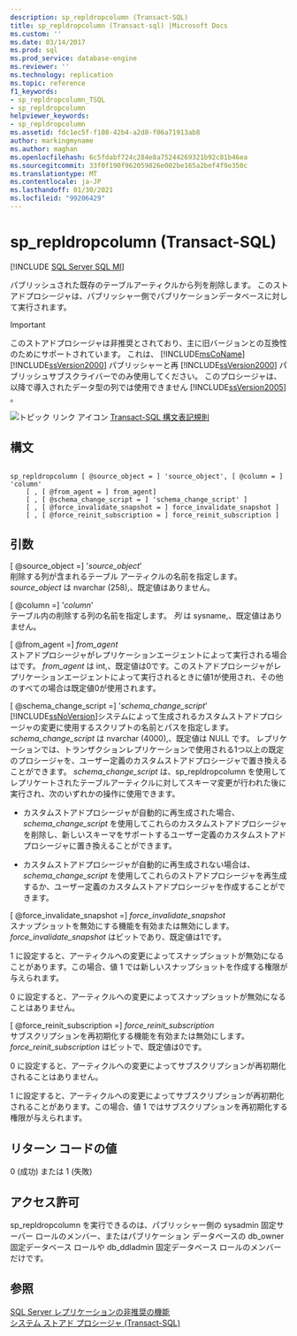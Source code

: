 ```yaml
---
description: sp_repldropcolumn (Transact-SQL)
title: sp_repldropcolumn (Transact-sql) |Microsoft Docs
ms.custom: ''
ms.date: 03/14/2017
ms.prod: sql
ms.prod_service: database-engine
ms.reviewer: ''
ms.technology: replication
ms.topic: reference
f1_keywords:
- sp_repldropcolumn_TSQL
- sp_repldropcolumn
helpviewer_keywords:
- sp_repldropcolumn
ms.assetid: fdc1ec5f-f108-42b4-a2d8-f06a71913ab8
author: markingmyname
ms.author: maghan
ms.openlocfilehash: 6c5fdabf724c284e8a75244269321b92c81b46ea
ms.sourcegitcommit: 33f0f190f962059826e002be165a2bef4f9e350c
ms.translationtype: MT
ms.contentlocale: ja-JP
ms.lasthandoff: 01/30/2021
ms.locfileid: "99206429"
---
```

# <a name="sp_repldropcolumn-transact-sql"></a>sp_repldropcolumn (Transact-SQL)
[!INCLUDE [SQL Server SQL MI](../../includes/applies-to-version/sql-asdbmi.md)]

  パブリッシュされた既存のテーブルアーティクルから列を削除します。 このストアドプロシージャは、パブリッシャー側でパブリケーションデータベースに対して実行されます。  
  
> [!IMPORTANT]
>  このストアドプロシージャは非推奨とされており、主に旧バージョンとの互換性のためにサポートされています。 これは、 [!INCLUDE[msCoName](../../includes/msconame-md.md)] [!INCLUDE[ssVersion2000](../../includes/ssversion2000-md.md)] パブリッシャーと再 [!INCLUDE[ssVersion2000](../../includes/ssversion2000-md.md)] パブリッシュサブスクライバーでのみ使用してください。 このプロシージャは、以降で導入されたデータ型の列では使用できません [!INCLUDE[ssVersion2005](../../includes/ssversion2005-md.md)] 。  
  
 ![トピック リンク アイコン](../../database-engine/configure-windows/media/topic-link.gif "トピック リンク アイコン") [Transact-SQL 構文表記規則](../../t-sql/language-elements/transact-sql-syntax-conventions-transact-sql.md)  
  
## <a name="syntax"></a>構文  
  
```  
  
sp_repldropcolumn [ @source_object = ] 'source_object', [ @column = ] 'column'   
    [ , [ @from_agent = ] from_agent]   
    [ , [ @schema_change_script = ] 'schema_change_script' ]   
    [ , [ @force_invalidate_snapshot = ] force_invalidate_snapshot ]   
    [ , [ @force_reinit_subscription = ] force_reinit_subscription ]   
```  
  
## <a name="arguments"></a>引数  
 [ @source_object =] '*source_object*'  
 削除する列が含まれるテーブル アーティクルの名前を指定します。 *source_object* は nvarchar (258),、既定値はありません。  
  
 [ @column =] '*column*'  
 テーブル内の削除する列の名前を指定します。 *列* は sysname,、既定値はありません。  
  
 [ @from_agent =] *from_agent*  
 ストアドプロシージャがレプリケーションエージェントによって実行される場合はです。 *from_agent* は int,、既定値は0です。このストアドプロシージャがレプリケーションエージェントによって実行されるときに値1が使用され、その他のすべての場合は既定値0が使用されます。  
  
 [ @schema_change_script =] '*schema_change_script*'  
 [!INCLUDE[ssNoVersion](../../includes/ssnoversion-md.md)]システムによって生成されるカスタムストアドプロシージャの変更に使用するスクリプトの名前とパスを指定します。 *schema_change_script* は nvarchar (4000),、既定値は NULL です。 レプリケーションでは、トランザクションレプリケーションで使用される1つ以上の既定のプロシージャを、ユーザー定義のカスタムストアドプロシージャで置き換えることができます。 *schema_change_script* は、sp_repldropcolumn を使用してレプリケートされたテーブルアーティクルに対してスキーマ変更が行われた後に実行され、次のいずれかの操作に使用できます。  
  
-   カスタムストアドプロシージャが自動的に再生成された場合、 *schema_change_script* を使用してこれらのカスタムストアドプロシージャを削除し、新しいスキーマをサポートするユーザー定義のカスタムストアドプロシージャに置き換えることができます。  
  
-   カスタムストアドプロシージャが自動的に再生成されない場合は、 *schema_change_script* を使用してこれらのストアドプロシージャを再生成するか、ユーザー定義のカスタムストアドプロシージャを作成することができます。  
  
 [ @force_invalidate_snapshot =] *force_invalidate_snapshot*  
 スナップショットを無効にする機能を有効または無効にします。 *force_invalidate_snapshot* はビットであり、既定値は1です。  
  
 1 に設定すると、アーティクルへの変更によってスナップショットが無効になることがあります。この場合、値 1 では新しいスナップショットを作成する権限が与えられます。  
  
 0 に設定すると、アーティクルへの変更によってスナップショットが無効になることはありません。  
  
 [ @force_reinit_subscription =] *force_reinit_subscription*  
 サブスクリプションを再初期化する機能を有効または無効にします。 *force_reinit_subscription* はビットで、既定値は0です。  
  
 0 に設定すると、アーティクルへの変更によってサブスクリプションが再初期化されることはありません。  
  
 1 に設定すると、アーティクルへの変更によってサブスクリプションが再初期化されることがあります。この場合、値 1 ではサブスクリプションを再初期化する権限が与えられます。  
  
## <a name="return-code-values"></a>リターン コードの値  
 0 (成功) または 1 (失敗)  
  
## <a name="permissions"></a>アクセス許可  
 sp_repldropcolumn を実行できるのは、パブリッシャー側の sysadmin 固定サーバー ロールのメンバー、またはパブリケーション データベースの db_owner 固定データベース ロールや db_ddladmin 固定データベース ロールのメンバーだけです。  
  
## <a name="see-also"></a>参照  
 [SQL Server レプリケーションの非推奨の機能](../../relational-databases/replication/deprecated-features-in-sql-server-replication.md)   
 [システム ストアド プロシージャ &#40;Transact-SQL&#41;](../../relational-databases/system-stored-procedures/system-stored-procedures-transact-sql.md)  
  
  
